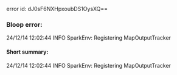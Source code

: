 error id: dJ0sF6NXHpxoubDS1OysXQ==
### Bloop error:

24/12/14 12:02:44 INFO SparkEnv: Registering MapOutputTracker
#### Short summary: 

24/12/14 12:02:44 INFO SparkEnv: Registering MapOutputTracker